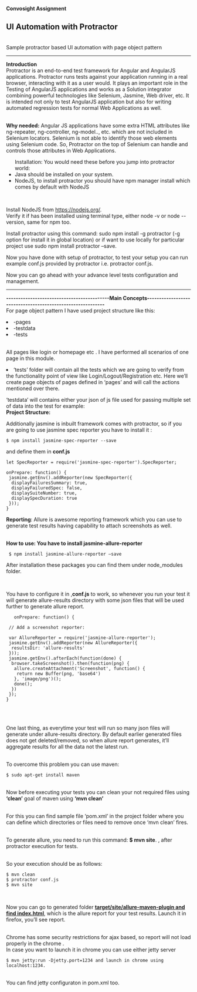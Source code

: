 
<b>Convosight Assignment</b>
<h2>UI Automation with Protractor</h2><br>
Sample protractor based UI automation with page object pattern
<hr>
<b>Introduction</b><br>
Protractor is an end-to-end test framework for Angular and AngularJS applications. Protractor runs tests against your application running in a real browser, interacting with it as a user would. It plays an important role in the Testing of AngularJS applications and works as a Solution integrator combining powerful technologies like Selenium, Jasmine, Web driver, etc. It is intended not only to test AngularJS application but also for writing automated regression tests for normal Web Applications as well. 

<br><b>Why needed:</b>
Angular JS applications have some extra HTML attributes like ng-repeater, ng-controller, ng-model.., etc. which are not included in Selenium locators. Selenium is not able to identify those web elements using Selenium code. So, Protractor on the top of Selenium can handle and controls those attributes in Web Applications. 
<ul>Installation: You would need these before you jump into protractor world:
    <li> Java should be installed on your system. </li>
    <li>NodeJS, to install protractor you should have npm manager install which comes by default with NodeJS </li></ul>

<br><p>Install NodeJS from https://nodejs.org/. <br>
    Verify it if has been installed using terminal type, either node -v or node --version, same for npm too. 

<p>Install protractor using this command: sudo npm install -g protractor (-g option for install it in global location) or if want to use locally for particular project use sudo npm install protractor –save.

<p>Now you have done with setup of protractor, to test your setup you can run example conf.js provided by protractor i.e. protractor conf.js.



Now you can go ahead with your advance level tests configuration and management.</p>
<hr>

<b>-------------------------------------------Main Concepts-----------------------------------------------------------</b>
<br>For page object pattern I have used project structure like this:
<li>-pages</li>
<li>-testdata</li>
<li>-tests</li><br>

<p>All pages like login or homepage etc . I have performed all scenarios of one page in this module.

<li>‘tests’ folder will contain all the tests which we are going to verify from the functionality point of view like Login/Logout/Registration etc. Here we’ll create page objects of pages defined in ‘pages’ and will call the actions mentioned over there.
</li>
<p>‘testdata’ will contains either your json of js file used for passing multiple set of data into the test for example:
<br><b>Project Structure:</b>
<p>Additionally jasmine is inbuilt framework comes with protractor, so if you are going to use jasmine spec reporter  you have to install it :</p>
    
    $ npm install jasmine-spec-reporter --save

<p>and define them in <b>conf.js</b></p>

    let SpecReporter = require('jasmine-spec-reporter').SpecReporter;

    onPrepare: function() {
     jasmine.getEnv().addReporter(new SpecReporter({
      displayFailuresSummary: true,
      displayFailuredSpec: false,
      displaySuiteNumber: true,
      displaySpecDuration: true
     }));
    }

<p><b>Reporting</b>: Allure is awesome reporting framework which you can use to generate test results having capability to attach screenshots as well.

<br><b>How to use: You have to install jasmine-allure-reporter</b><br>
                
     $ npm install jasmine-allure-reporter –save

<p>After installation these packages you can find them under node_modules folder.</p><br>

<p>You have to configure it in ,<b>conf.js</b> to work, so whenever you run your test it will generate allure-results directory with some json files that will be used further to generate allure report.
<br>
    
       onPrepare: function() {

     // Add a screenshot reporter:

     var AllureReporter = require('jasmine-allure-reporter');
     jasmine.getEnv().addReporter(new AllureReporter({
      resultsDir: 'allure-results'
     }));
     jasmine.getEnv().afterEach(function(done) {
      browser.takeScreenshot().then(function(png) {
       allure.createAttachment('Screenshot', function() {
        return new Buffer(png, 'base64')
       }, 'image/png')();
       done();
      })
     });
    }

<br><br><p>One last thing, as everytime your test will run so many json files will generate under allure-results directory. By default earlier generated files does not get deleted/removed, so when allure report generates, it’ll aggregate results for all the data not the latest run.

<br>To overcome this problem you can use maven:<br>

    $ sudo apt-get install maven

<br>Now before executing your tests you can clean your not required files using <b>‘clean’</b> goal of maven using <b>‘mvn clean’</b>

<br>For this you can find sample file ‘pom.xml’ in the project folder where you can define which directories or files need to remove once ‘mvn clean’ fires.

<br>To generate allure, you need to run this command: <b>$ mvn site</b>. , after protractor execution for tests. 

<br>So your execution should be as follows:

    $ mvn clean
    $ protractor conf.js
    $ mvn site

<br><p>Now you can go to generated folder <b><u>target/site/allure-maven-plugin and find index.html</u></b>, which is the allure report for your test results. Launch it in firefox, you’ll see report.

<br>Chrome  has some security restrictions for ajax based, so report will not load properly in the chrome   .
<br>In case you want to launch it in chrome you can use either jetty server
        
    $ mvn jetty:run -Djetty.port=1234 and launch in chrome using localhost:1234.

<br>You can find jetty configuraton in pom.xml too.



